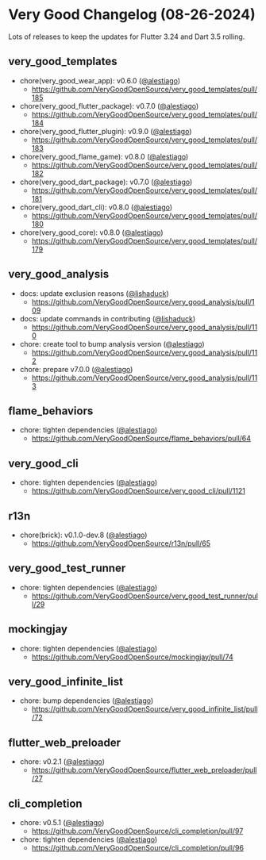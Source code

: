 # Very Good Changelog (08-26-2024)

Lots of releases to keep the updates for Flutter 3.24 and Dart 3.5 rolling.

## very_good_templates

- chore(very_good_wear_app): v0.6.0 ([@alestiago](https://github.com/alestiago))
  - https://github.com/VeryGoodOpenSource/very_good_templates/pull/185
- chore(very_good_flutter_package): v0.7.0 ([@alestiago](https://github.com/alestiago))
  - https://github.com/VeryGoodOpenSource/very_good_templates/pull/184
- chore(very_good_flutter_plugin): v0.9.0 ([@alestiago](https://github.com/alestiago))
  - https://github.com/VeryGoodOpenSource/very_good_templates/pull/183
- chore(very_good_flame_game): v0.8.0 ([@alestiago](https://github.com/alestiago))
  - https://github.com/VeryGoodOpenSource/very_good_templates/pull/182
- chore(very_good_dart_package): v0.7.0 ([@alestiago](https://github.com/alestiago))
  - https://github.com/VeryGoodOpenSource/very_good_templates/pull/181
- chore(very_good_dart_cli): v0.8.0 ([@alestiago](https://github.com/alestiago))
  - https://github.com/VeryGoodOpenSource/very_good_templates/pull/180
- chore(very_good_core): v0.8.0 ([@alestiago](https://github.com/alestiago))
  - https://github.com/VeryGoodOpenSource/very_good_templates/pull/179

## very_good_analysis

- docs: update exclusion reasons ([@lishaduck](https://github.com/lishaduck))
  - https://github.com/VeryGoodOpenSource/very_good_analysis/pull/109
- docs: update commands in contributing ([@lishaduck](https://github.com/lishaduck))
  - https://github.com/VeryGoodOpenSource/very_good_analysis/pull/110
- chore: create tool to bump analysis version ([@alestiago](https://github.com/alestiago))
  - https://github.com/VeryGoodOpenSource/very_good_analysis/pull/112
- chore: prepare v7.0.0 ([@alestiago](https://github.com/alestiago))
  - https://github.com/VeryGoodOpenSource/very_good_analysis/pull/113

## flame_behaviors

- chore: tighten dependencies ([@alestiago](https://github.com/alestiago))
  - https://github.com/VeryGoodOpenSource/flame_behaviors/pull/64

## very_good_cli

- chore: tighten dependencies ([@alestiago](https://github.com/alestiago))
  - https://github.com/VeryGoodOpenSource/very_good_cli/pull/1121

## r13n

- chore(brick): v0.1.0-dev.8 ([@alestiago](https://github.com/alestiago))
  - https://github.com/VeryGoodOpenSource/r13n/pull/65

## very_good_test_runner

- chore: tighten dependencies ([@alestiago](https://github.com/alestiago))
  - https://github.com/VeryGoodOpenSource/very_good_test_runner/pull/29

## mockingjay

- chore: tighten dependencies ([@alestiago](https://github.com/alestiago))
  - https://github.com/VeryGoodOpenSource/mockingjay/pull/74

## very_good_infinite_list

- chore: bump dependencies ([@alestiago](https://github.com/alestiago))
  - https://github.com/VeryGoodOpenSource/very_good_infinite_list/pull/72

## flutter_web_preloader

- chore: v0.2.1 ([@alestiago](https://github.com/alestiago))
  - https://github.com/VeryGoodOpenSource/flutter_web_preloader/pull/27

## cli_completion

- chore: v0.5.1 ([@alestiago](https://github.com/alestiago))
  - https://github.com/VeryGoodOpenSource/cli_completion/pull/97
- chore: tighten dependencies ([@alestiago](https://github.com/alestiago))
  - https://github.com/VeryGoodOpenSource/cli_completion/pull/96
